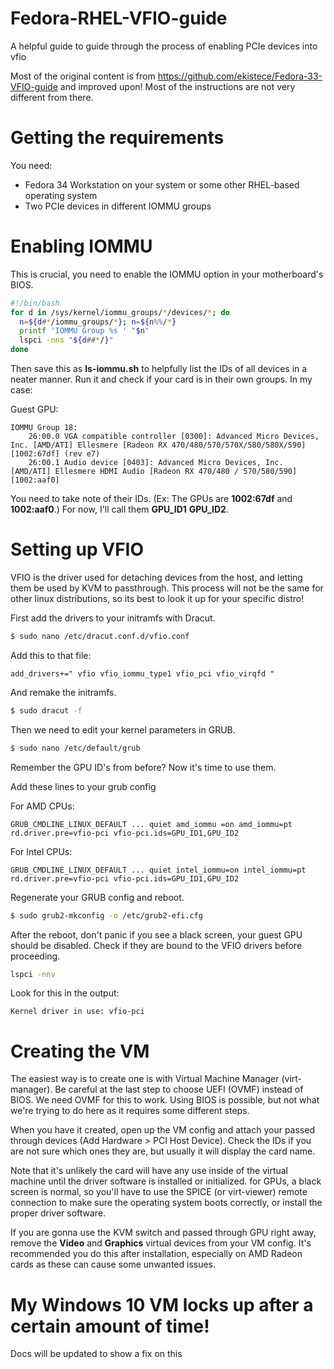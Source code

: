 # Fedora-RHEL-VFIO-guide
A helpful guide to guide through the process of enabling PCIe devices into vfio

Most of the original content is from https://github.com/ekistece/Fedora-33-VFIO-guide and improved upon! Most of the instructions are not very different from there.

# Getting the requirements
You need:
 - Fedora 34 Workstation on your system or some other RHEL-based operating system
 - Two PCIe devices in different IOMMU groups

# Enabling IOMMU
This is crucial, you need to enable the IOMMU option in your motherboard's BIOS.
```sh
#!/bin/bash
for d in /sys/kernel/iommu_groups/*/devices/*; do
  n=${d#*/iommu_groups/*}; n=${n%%/*}
  printf 'IOMMU Group %s ' "$n"
  lspci -nns "${d##*/}"
done
```
Then save this as **ls-iommu.sh** to helpfully list the IDs of all devices in a neater manner.
Run it and check if your card is in their own groups. In my case:

Guest GPU:
```
IOMMU Group 18:
	26:00.0 VGA compatible controller [0300]: Advanced Micro Devices, Inc. [AMD/ATI] Ellesmere [Radeon RX 470/480/570/570X/580/580X/590] [1002:67df] (rev e7)
	26:00.1 Audio device [0403]: Advanced Micro Devices, Inc. [AMD/ATI] Ellesmere HDMI Audio [Radeon RX 470/480 / 570/580/590] [1002:aaf0]
```

You need to take note of their IDs. (Ex: The GPUs are **1002:67df** and **1002:aaf0**.)
For now, I'll call them **GPU_ID1** **GPU_ID2**.

# Setting up VFIO
VFIO is the driver used for detaching devices from the host, and letting them be used by KVM to passthrough. This process will not be the same for other linux distributions, so its best to look it up for your specific distro!

First add the drivers to your initramfs with Dracut.
```sh
$ sudo nano /etc/dracut.conf.d/vfio.conf
```
Add this to that file:
```
add_drivers+=" vfio vfio_iommu_type1 vfio_pci vfio_virqfd "
```
And remake the initramfs.
```sh
$ sudo dracut -f
```

Then we need to edit your kernel parameters in GRUB.
```sh
$ sudo nano /etc/default/grub
```

Remember the GPU ID's from before? Now it's time to use them.

Add these lines to your grub config

For AMD CPUs:
```
GRUB_CMDLINE_LINUX_DEFAULT ... quiet amd_iommu =on amd_iommu=pt rd.driver.pre=vfio-pci vfio-pci.ids=GPU_ID1,GPU_ID2
```

For Intel CPUs:
```
GRUB_CMDLINE_LINUX_DEFAULT ... quiet intel_iommu=on intel_iommu=pt rd.driver.pre=vfio-pci vfio-pci.ids=GPU_ID1,GPU_ID2
```

Regenerate your GRUB config and reboot.
```sh
$ sudo grub2-mkconfig -o /etc/grub2-efi.cfg
```

After the reboot, don't panic if you see a black screen, your guest GPU should be disabled.
Check if they are bound to the VFIO drivers before proceeding.
```sh
lspci -nnv
```
Look for this in the output:
```
Kernel driver in use: vfio-pci
```

# Creating the VM
The easiest way is to create one is with Virtual Machine Manager (virt-manager). Be careful at the last step to choose UEFI (OVMF) instead of BIOS. We need OVMF for this to work. Using BIOS is possible, but not what we're trying to do here as it requires some different steps.

When you have it created, open up the VM config and attach your passed through devices (Add Hardware > PCI Host Device). Check the IDs if you are not sure which ones they are, but usually it will display the card name.

Note that it's unlikely the card will have any use inside of the virtual machine until the driver software is installed or initialized. for GPUs, a black screen is normal, so you'll have to use the SPICE (or virt-viewer) remote connection to make sure the operating system boots correctly, or install the proper driver software.

If you are gonna use the KVM switch and passed through GPU right away, remove the **Video** and **Graphics** virtual devices from your VM config. It's recommended you do this after installation, especially on AMD Radeon cards as these can cause some unwanted issues. 


# My Windows 10 VM locks up after a certain amount of time!
Docs will be updated to show a fix on this
